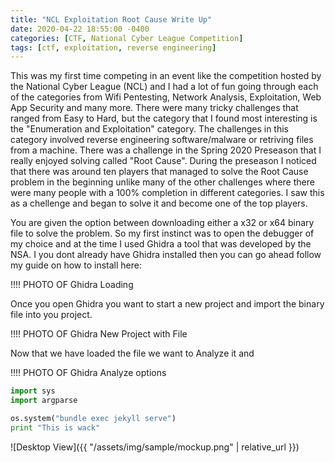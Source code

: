 ```yaml
---
title: "NCL Exploitation Root Cause Write Up"
date: 2020-04-22 18:55:00 -0400
categories: [CTF, National Cyber League Competition]
tags: [ctf, exploitation, reverse engineering]
---
```


This was my first time competing in an event like the competition hosted by the National Cyber League (NCL) and I had a lot of fun going through each of the categories from Wifi Pentesting, Network Analysis, Exploitation, Web App Security and many more. There were many tricky challenges that ranged from Easy to Hard, but the category that I found most interesting is the "Enumeration and Exploitation" category. The challenges in this category involved reverse engineering software/malware or retriving files from a machine. There was a challenge in the Spring 2020 Preseason that I really enjoyed solving called "Root Cause". During the preseason I noticed that there was around ten players that managed to solve the Root Cause problem in the beginning unlike many of the other challenges where there were many people with a 100% completion in different categories. I saw this as a chellenge and began to solve it and become one of the top players.

You are given the option between downloading either a x32 or x64 binary file to solve the problem. So my first instinct was to open the debugger of my choice and at the time I used Ghidra a tool that was developed by the NSA. I you dont already have Ghidra installed then you can go ahead follow my guide on how to install here: 



!!!! PHOTO OF Ghidra Loading

Once you open Ghidra you want to start a new project and import the binary file into you project.

!!!! PHOTO OF Ghidra New Project with File

Now that we have loaded the file we want to Analyze it and 

!!!! PHOTO OF Ghidra Analyze options


```python
import sys
import argparse

os.system("bundle exec jekyll serve")
print "This is wack"

```
![Desktop View]({{ "/assets/img/sample/mockup.png" | relative_url }})